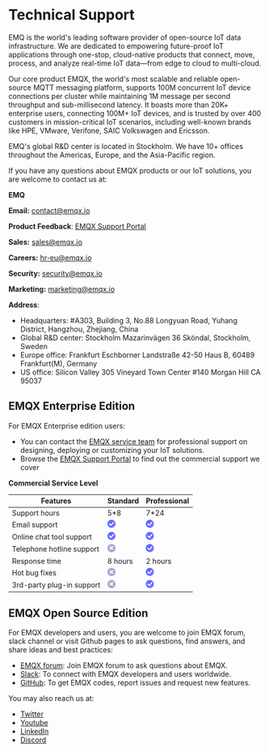 # Technical Support

EMQ is the world's leading software provider of open-source IoT data infrastructure. We are dedicated to empowering future-proof IoT applications through one-stop, cloud-native products that connect, move, process, and analyze real-time IoT data—from edge to cloud to multi-cloud.

Our core product EMQX, the world's most scalable and reliable open-source MQTT messaging platform, supports 100M concurrent IoT device connections per cluster while maintaining 1M message per second throughput and sub-millisecond latency. It boasts more than 20K+ enterprise users, connecting 100M+ IoT devices, and is trusted by over 400 customers in mission-critical IoT scenarios, including well-known brands like HPE, VMware, Verifone, SAIC Volkswagen and Ericsson.

EMQ's global R&D center is located in Stockholm. We have 10+ offices throughout the Americas, Europe, and the Asia-Pacific region.

If you have any questions about EMQX products or our IoT solutions, you are welcome to contact us at:

**EMQ**

**Email:** [contact@emqx.io](mailto:contact@emqx.io)

**Product Feedback**: [EMQX Support Portal](https://www.emqx.com/en/support)

**Sales:** [sales@emqx.io](mailto:sales@emqx.io)

**Careers:** [hr-eu@emqx.io](mailto:hr-eu@emqx.io)

**Security:** [security@emqx.io](mailto:security@emqx.io)

**Marketing:** [marketing@emqx.io](mailto:marketing@emqx.io)

**Address**: 

- Headquarters: #A303, Building 3, No.88 Longyuan Road, Yuhang District, Hangzhou, Zhejiang, China
- Global R&D center: Stockholm Mazarinvägen 36 Sköndal, Stockholm, Sweden
- Europe office: Frankfurt Eschborner Landstraße 42-50 Haus B, 60489 Frankfurt(M), Germany
- US office: Silicon Valley 305 Vineyard Town Center #140 Morgan Hill CA 95037



## EMQX Enterprise Edition 

For EMQX Enterprise edition users:

- You can contact the [EMQX service team](https://www.emqx.com/en/contact?product=emqx) for professional support on designing, deploying or customizing your IoT solutions. 
- Browse the [EMQX Support Portal](https://www.emqx.com/en/support) to find out the commercial support we cover

**Commercial Service Level**

| Features                  | Standard                                                     | Professional                                                 |
| ------------------------- | ------------------------------------------------------------ | ------------------------------------------------------------ |
| Support hours             | 5*8                                                          | 7*24                                                         |
| Email support             | <img src="./assets/support.png" alt="support" style="zoom:50%;" /> | <img src="./assets/support.png" alt="support" style="zoom:50%;" /> |
| Online chat tool support  | <img src="./assets/support.png" alt="support" style="zoom:50%;" /> | <img src="./assets/support.png" alt="support" style="zoom:50%;" /> |
| Telephone hotline support | <img src="./assets/no-support.png" alt="no support" style="zoom:50%;" /> | <img src="./assets/support.png" alt="support" style="zoom:50%;" /> |
| Response time             | 8 hours                                                      | 2 hours                                                      |
| Hot bug fixes             | <img src="./assets/no-support.png" alt="no support" style="zoom:50%;" /> | <img src="./assets/support.png" alt="support" style="zoom:50%;" /> |
| 3rd-party plug-in support | <img src="./assets/no-support.png" alt="no support" style="zoom:50%;" /> | <img src="./assets/support.png" alt="support" style="zoom:50%;" /> |





## EMQX Open Source Edition

For EMQX developers and users, you are welcome to join EMQX forum, slack channel or visit Github pages to ask questions, find answers, and share ideas and best practices:

- [EMQX forum](https://www.emqx.io/forum/): Join EMQX forum to ask questions about EMQX. 
- [Slack](https://slack-invite.emqx.io/): To connect with EMQX developers and users worldwide.
- [GitHub](https://github.com/emqx/emqx): To get EMQX codes, report issues and request new features.

You may also reach us at:

- [Twitter](https://twitter.com/EMQTech)
- [Youtube](https://www.youtube.com/channel/UC5FjR77ErAxvZENEWzQaO5Q)
- [LinkedIn](https://www.linkedin.com/company/emqtech)
- [Discord](https://discord.com/invite/xYGf3fQnES)

